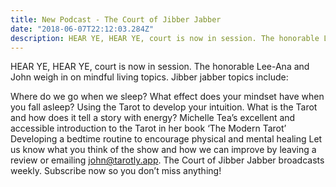 ```yaml
---
title: New Podcast - The Court of Jibber Jabber
date: "2018-06-07T22:12:03.284Z"
description: HEAR YE, HEAR YE, court is now in session. The honorable Lee-Ana and John weigh in on mindful living topics. Jibber jabber topics including Where do we go when we sleep? What effect does your mindset have when you fall asleep? and developing a bedtime routine to encourage physical and mental healing
---
```


HEAR YE, HEAR YE, court is now in session. The honorable Lee-Ana and John weigh in on mindful living topics. Jibber jabber topics include:

Where do we go when we sleep? What effect does your mindset have when you fall asleep?
Using the Tarot to develop your intuition. What is the Tarot and how does it tell a story with energy?
Michelle Tea’s excellent and accessible introduction to the Tarot in her book ‘The Modern Tarot’
Developing a bedtime routine to encourage physical and mental healing
Let us know what you think of the show and how we can improve by leaving a review or emailing john@tarotly.app. The Court of Jibber Jabber broadcasts weekly. Subscribe now so you don’t miss anything!